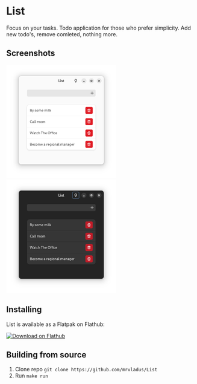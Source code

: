 # List

Focus on your tasks.
Todo application for those who prefer simplicity. Add new todo's, remove comleted, nothing more.

## Screenshots
<a href="./screenshots/light.png"><img src="./screenshots/light.png" height="300"></a>
<a href="./screenshots/light.png"><img src="./screenshots/dark.png" height="300"></a>

## Installing
List is available as a Flatpak on Flathub:

<a href="https://flathub.org/apps/details/io.github.mrvladus.List"><img src="https://flathub.org/assets/badges/flathub-badge-en.png" alt="Download on Flathub" width="240"></a>

## Building from source
1. Clone repo `git clone https://github.com/mrvladus/List`
2. Run `make run`
